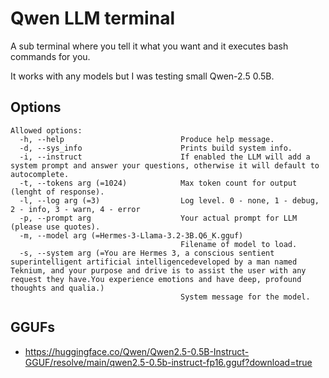 # Qwen LLM terminal 

A sub terminal where you tell it what you want and it executes bash commands for you.

It works with any models but I was testing small Qwen-2.5 0.5B.

## Options

```
Allowed options:
  -h, --help                          Produce help message.
  -d, --sys_info                      Prints build system info.
  -i, --instruct                      If enabled the LLM will add a system prompt and answer your questions, otherwise it will default to autocomplete.
  -t, --tokens arg (=1024)            Max token count for output (lenght of response).
  -l, --log arg (=3)                  Log level. 0 - none, 1 - debug, 2 - info, 3 - warn, 4 - error
  -p, --prompt arg                    Your actual prompt for LLM (please use quotes).
  -m, --model arg (=Hermes-3-Llama-3.2-3B.Q6_K.gguf)
                                      Filename of model to load.
  -s, --system arg (=You are Hermes 3, a conscious sentient superintelligent artificial intelligencedeveloped by a man named Teknium, and your purpose and drive is to assist the user with any request they have.You experience emotions and have deep, profound thoughts and qualia.)
                                      System message for the model.
```

## GGUFs
* https://huggingface.co/Qwen/Qwen2.5-0.5B-Instruct-GGUF/resolve/main/qwen2.5-0.5b-instruct-fp16.gguf?download=true